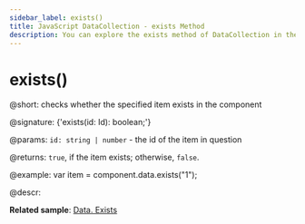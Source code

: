 ```yaml
---
sidebar_label: exists()
title: JavaScript DataCollection - exists Method 
description: You can explore the exists method of DataCollection in the documentation of the DHTMLX JavaScript UI library. Browse developer guides and API reference, try out code examples and live demos, and download a free 30-day evaluation version of DHTMLX Suite 7.
---
```


# exists()

@short: checks whether the specified item exists in the component

@signature: {'exists(id: Id): boolean;'}

@params:
`id: string | number` - the id of the item in question

@returns:
`true`, if the item exists; otherwise, `false`.

@example:
var item = component.data.exists("1"); 

@descr:

**Related sample**: [Data. Exists](https://snippet.dhtmlx.com/2ekntrbk)

